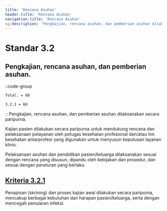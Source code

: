 ```yaml
---
title: 'Rencana Asuhan'
header.title: 'Rencana Asuhan'
navigation.title: 'Rencana Asuhan'
og:description: 'Pengkajian, rencana asuhan, dan pemberian asuhan dilaksanakan secara paripurna.'
---
```


# Standar 3.2
## Pengkajian, rencana asuhan, dan pemberian asuhan. 
::code-group
```bash [Nilai]
Total. = 60
```
```bash [Kriteria]
3.2.1 = 60
```
::
Pengkajian, rencana asuhan, dan pemberian asuhan dilaksanakan secara paripurna. 

Kajian pasien dilakukan secara paripurna untuk mendukung rencana dan pelaksanaan pelayanan oleh petugas kesehatan profesional dan/atau tim kesehatan antarprofesi yang digunakan untuk menyusun keputusan layanan klinis. 

Pelaksanaan asuhan dan pendidikan pasien/keluarga dilaksanakan sesuai dengan rencana yang disusun, dipandu oleh kebijakan dan prosedur, dan sesuai dengan peraturan yang berlaku. 

## [Kriteria 3.2.1](/3/2/1) 
Penapisan (skrining) dan proses kajian awal dilakukan secara paripurna, mencakup berbagai kebutuhan dan harapan pasien/keluarga, serta dengan mencegah penularan infeksi. 


